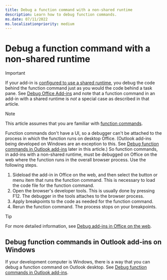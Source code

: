 ```yaml
---
title: Debug a function command with a non-shared runtime
description: Learn how to debug function commands.
ms.date: 07/11/2022
ms.localizationpriority: medium
---
```


# Debug a function command with a non-shared runtime

> [!IMPORTANT]
> If your add-in is [configured to use a shared runtime](../develop/configure-your-add-in-to-use-a-shared-runtime.md), you debug the code behind the function command just as you would the code behind a task pane. See [Debug Office Add-ins](debug-add-ins-overview.md) and note that a function command in an add-in with a shared runtime is *not* a special case as described in that article. 

> [!NOTE]
> This article assumes that you are familiar with [function commands](../design/add-in-commands.md#types-of-add-in-commands).

Function commands don't have a UI, so a debugger can't be attached to the process in which the function runs on desktop Office. (Outlook add-ins being developed on Windows are an exception to this. See [Debug function commands in Outlook add-ins](../outlook/debug-ui-less.md) later in this article.) So function commands, in add-ins with a non-shared runtime, must be debugged on Office on the web where the function runs in the overall browser process. Use the following steps.

1. Sideload the add-in in Office on the web, and then select the button or menu item that runs the function command. This is necessary to load the code file for the function command. 
1. Open the browser's developer tools. This is usually done by pressing F12. The debugger in the tools attaches to the browser process.
1. Apply breakpoints to the code as needed for the function command.
1. Rerun the function command. The process stops on your breakpoints. 

> [!TIP]
> For more detailed information, see [Debug add-ins in Office on the web](debug-add-ins-in-office-online.md).

## Debug function commands in Outlook add-ins on Windows

If your development computer is Windows, there is a way that you can debug a function command on Outlook desktop. See [Debug function commands in Outlook add-ins](../outlook/debug-ui-less.md).